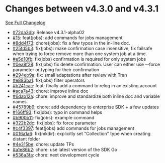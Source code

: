 # Changes between v4.3.0 and v4.3.1

[See Full Changelog](https://github.com/pydio/cells-client/compare/v4.3.0...v4.3.1)

- [#72da3db](https://github.com/pydio/cells-client/commit/72da3dbf11a24786cf3ba896f8d3940c11ed20e1): Release v4.3.1-alpha02
- [#15](https://github.com/pydio/cells-client/pull/15): feat(jobs): add commands for jobs management
- [#8dd4f73](https://github.com/pydio/cells-client/commit/8dd4f732ac8ae743e343d5daf39f1d6000a12309): chore(jobs): fix a few typos in the in-line doc.
- [#25fd5b3](https://github.com/pydio/cells-client/commit/25fd5b38389762505e67638e84dd97cb7d65b42a): fix(jobs): make confirmation case insensitive, fix failsafe when trying to force remove more than one system job at a time.
- [#e5d10fb](https://github.com/pydio/cells-client/commit/e5d10fbfb6b56540dcc87945944191b2eb8a083d): fix(jobs) confirmation is required for only system jobs
- [#0ea8f28](https://github.com/pydio/cells-client/commit/0ea8f28d8df96a0d124a7a34a08c752bd7bfd1a4): fix(jobs) fix delete confirmation. User can either use --force parameter or typing for their confirmation
- [#294eb9a](https://github.com/pydio/cells-client/commit/294eb9a9eda81ee2e65544e0645f3bb2486cd71a): fix: small adaptations after review with Tran
- [#e883ba1](https://github.com/pydio/cells-client/commit/e883ba12e08a4e5f6e110dd2787c921aafd0c810): fix(jobs) filter operators
- [#b241cac](https://github.com/pydio/cells-client/commit/b241cacecd2bfec3c6a087ea76f21159d604b084): feat: finally add a command to relog in an existing account
- [#aca7a43](https://github.com/pydio/cells-client/commit/aca7a4362cf33c31b36739e016c5b6f06a4a207b): chore: improve inline doc
- [#6dab12a](https://github.com/pydio/cells-client/commit/6dab12a7a532e92d122085c8081903a4b09aae96): chore: improve and standardize both inline doc and variable names
- [#45789b9](https://github.com/pydio/cells-client/commit/45789b91499cdd94c5de878067c63cf3b51e9641): chore: add dependency to enterprise SDK + a few updates
- [#166ff93](https://github.com/pydio/cells-client/commit/166ff93983c4e4506112314c0710e81ca53fa330): fix(jobs): typo in command helps
- [#b900b11](https://github.com/pydio/cells-client/commit/b900b1129daa0f9a86ccdc8711676e9ec3548cdf): fix(jobs): example command
- [#322b2dc](https://github.com/pydio/cells-client/commit/322b2dc0a9f287c97185013addd3533ef44314e0): fix(jobs): fix force parameter
- [#c4f3397](https://github.com/pydio/cells-client/commit/c4f3397333d695d3df9188374e699358446eb262): feat(jobs) add commands for jobs management
- [#016a1a6](https://github.com/pydio/cells-client/commit/016a1a65f07af43daa1bb567297c26f73a795951): fix(mkdir): explicitly set "Collection" type when creating distant folder
- [#4e315be](https://github.com/pydio/cells-client/commit/4e315be7331ed15f59fa40b4b9b081978c0d2c0e): chore: update TPs
- [#a1e86b2](https://github.com/pydio/cells-client/commit/a1e86b29fe2c148b3a6aa00b45e43f0b5c19865f): chore: use latest version of the SDK Go
- [#536a3fa](https://github.com/pydio/cells-client/commit/536a3fa057dd76ec1168fe4df891b61cdac471f0): chore: next development cycle
